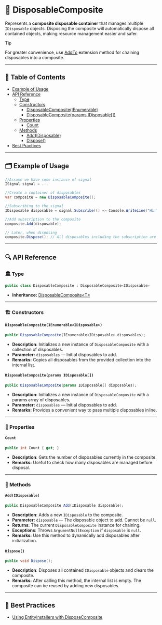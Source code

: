 # 🧩 DisposableComposite

Represents a **composite disposable container** that manages multiple `IDisposable` objects.
Disposing the composite will automatically dispose all contained objects, making resource management easier and safer.

> [!TIP]
> For greater convenience, use [AddTo](Extensions.md/#addtoidisposable-disposablecomposite) extension method for
> chaining disposables into a composite.

---

## 📑 Table of Contents

- [Example of Usage](#-example-of-usage)
- [API Reference](#-api-reference)
  - [Type](#-type)
  - [Constructors](#-constructors)
    - [DisposableComposite(IEnumerable<IDisposable>)](#disposablecompositeienumerableidisposable)
    - [DisposableComposite(params IDisposable[])](#disposablecompositeparams-idisposable)
  - [Properties](#-properties)
    - [Count](#count)
  - [Methods](#-methods)
    - [Add(IDisposable)](#addidisposable)
    - [Dispose()](#dispose)
- [Best Practices](#-best-practices)


---

## 🗂 Example of Usage

```csharp
//Assume we have some instance of signal
ISignal signal = ...

//Create a container of disposables 
var composite = new DisposableComposite();

//Subscribing to the signal
IDisposable disposable = signal.Subscribe(() => Console.WriteLine("Hi!"));

//Add subscription to the composite
composite.Add(disposable);

// Later, when disposing
composite.Dispose(); // All disposables including the subscription are disposed
```

---

## 🔍 API Reference

### 🏛️ Type <div id="-type"></div>

```csharp
public class DisposableComposite : DisposableComposite<IDisposable>
```

- **Inheritance:** [DisposableComposite\<T>](DisposableComposite%601.md)

---

<div id="-constructors"></div>

### 🏗️ Constructors

#### `DisposableComposite(IEnumerable<IDisposable>)`

```csharp
public DisposableComposite(IEnumerable<IDisposable> disposables);
```

- **Description:** Initializes a new instance of `DisposableComposite` with a collection of disposables.
- **Parameter:** `disposables` — Initial disposables to add.
- **Remarks:** Copies all disposables from the provided collection into the internal list.

#### `DisposableComposite(params IDisposable[])`

```csharp
public DisposableComposite(params IDisposable[] disposables);
```

- **Description:** Initializes a new instance of `DisposableComposite` with a params array of disposables.
- **Parameter:** `disposables` — Initial disposables to add.
- **Remarks:** Provides a convenient way to pass multiple disposables inline.

---

### 🔑 Properties

#### `Count`

```csharp
public int Count { get; }
```

- **Description:** Gets the number of disposables currently in the composite.
- **Remarks:** Useful to check how many disposables are managed before disposal.

---

### 🏹 Methods

#### `Add(IDisposable)`

```csharp
public DisposableComposite Add(IDisposable disposable);
```

- **Description:** Adds a new `IDisposable` to the composite.
- **Parameter:** `disposable` — The disposable object to add. Cannot be `null`.
- **Returns:** The current `DisposableComposite` instance for chaining.
- **Exceptions:** Throws `ArgumentNullException` if `disposable` is `null`.
- **Remarks:** Use this method to dynamically add disposables after initialization.

#### `Dispose()`

```csharp
public void Dispose();
```

- **Description:** Disposes all contained `IDisposable` objects and clears the composite.
- **Remarks:** After calling this method, the internal list is empty. The composite can be reused by adding new
  disposables.

---

## 📌 Best Practices

- [Using EntityInstallers with DisposeComposite](../../BestPractices/UsingSubscriptionsWithDisposeComposite.md)